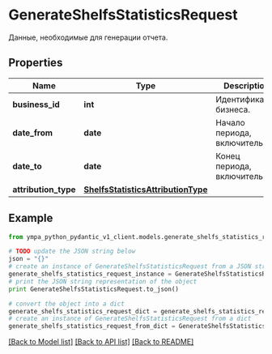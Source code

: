 # GenerateShelfsStatisticsRequest

Данные, необходимые для генерации отчета. 

## Properties
Name | Type | Description | Notes
------------ | ------------- | ------------- | -------------
**business_id** | **int** | Идентификатор бизнеса. | 
**date_from** | **date** | Начало периода, включительно. | 
**date_to** | **date** | Конец периода, включительно. | 
**attribution_type** | [**ShelfsStatisticsAttributionType**](ShelfsStatisticsAttributionType.md) |  | 

## Example

```python
from ympa_python_pydantic_v1_client.models.generate_shelfs_statistics_request import GenerateShelfsStatisticsRequest

# TODO update the JSON string below
json = "{}"
# create an instance of GenerateShelfsStatisticsRequest from a JSON string
generate_shelfs_statistics_request_instance = GenerateShelfsStatisticsRequest.from_json(json)
# print the JSON string representation of the object
print GenerateShelfsStatisticsRequest.to_json()

# convert the object into a dict
generate_shelfs_statistics_request_dict = generate_shelfs_statistics_request_instance.to_dict()
# create an instance of GenerateShelfsStatisticsRequest from a dict
generate_shelfs_statistics_request_from_dict = GenerateShelfsStatisticsRequest.from_dict(generate_shelfs_statistics_request_dict)
```
[[Back to Model list]](../README.md#documentation-for-models) [[Back to API list]](../README.md#documentation-for-api-endpoints) [[Back to README]](../README.md)


